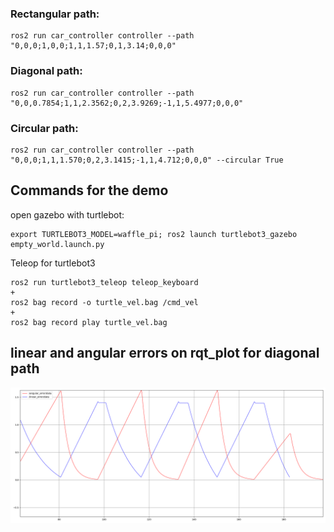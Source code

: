 ### Rectangular path:
```
ros2 run car_controller controller --path "0,0,0;1,0,0;1,1,1.57;0,1,3.14;0,0,0"
```

### Diagonal path:
```
ros2 run car_controller controller --path "0,0,0.7854;1,1,2.3562;0,2,3.9269;-1,1,5.4977;0,0,0"
```


### Circular path:
```
ros2 run car_controller controller --path "0,0,0;1,1,1.570;0,2,3.1415;-1,1,4.712;0,0,0" --circular True
```


## Commands for the demo
open gazebo with turtlebot:
```
export TURTLEBOT3_MODEL=waffle_pi; ros2 launch turtlebot3_gazebo empty_world.launch.py
```

Teleop for turtlebot3
```
ros2 run turtlebot3_teleop teleop_keyboard
+
ros2 bag record -o turtle_vel.bag /cmd_vel
+
ros2 bag record play turtle_vel.bag
```

## linear and angular errors on rqt_plot for diagonal path
![image](image.png)

